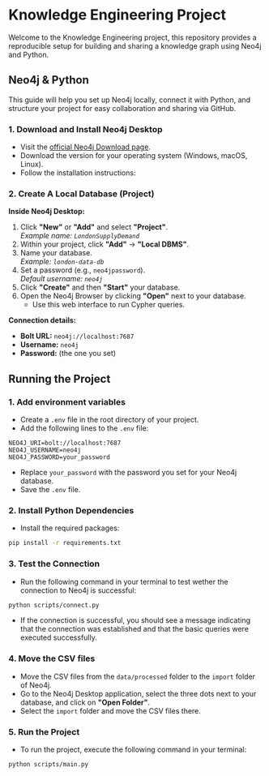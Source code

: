 # Knowledge Engineering Project

Welcome to the Knowledge Engineering project, this repository provides a reproducible setup for building and sharing a knowledge graph using Neo4j and Python.

## Neo4j & Python

This guide will help you set up Neo4j locally, connect it with Python, and structure your project for easy collaboration and sharing via GitHub.

### 1. Download and Install Neo4j Desktop

- Visit the [official Neo4j Download page](https://neo4j.com/download/).
- Download the version for your operating system (Windows, macOS, Linux).
- Follow the installation instructions:

### 2. Create A Local Database (Project)

**Inside Neo4j Desktop:**
1. Click **"New"** or **"Add"** and select **"Project"**.  
     _Example name: `LondonSupplyDemand`_
2. Within your project, click **"Add"** → **"Local DBMS"**.
3. Name your database.  
     _Example: `london-data-db`_
4. Set a password (e.g., `neo4jpassword`).  
     _Default username: `neo4j`_
5. Click **"Create"** and then **"Start"** your database.
6. Open the Neo4j Browser by clicking **"Open"** next to your database.  
     - Use this web interface to run Cypher queries.

**Connection details:**
- **Bolt URL:** `neo4j://localhost:7687`
- **Username:** `neo4j`
- **Password:** (the one you set)


## Running the Project

### 1. Add environment variables

- Create a `.env` file in the root directory of your project.
- Add the following lines to the `.env` file:

```plaintext
NEO4J_URI=bolt://localhost:7687
NEO4J_USERNAME=neo4j
NEO4J_PASSWORD=your_password
```
- Replace `your_password` with the password you set for your Neo4j database.
- Save the `.env` file.

### 2. Install Python Dependencies
- Install the required packages:
```bash
pip install -r requirements.txt
```

### 3. Test the Connection
- Run the following command in your terminal to test wether the connection to Neo4j is successful:
```bash
python scripts/connect.py
```
- If the connection is successful, you should see a message indicating that the connection was established and that the basic queries were executed successfully.

### 4. Move the CSV files
- Move the CSV files from the `data/processed` folder to the `import` folder of Neo4j.
- Go to the Neo4j Desktop application, select the three dots next to your database, and click on **"Open Folder"**.
- Select the `import` folder and move the CSV files there.

### 5. Run the Project
- To run the project, execute the following command in your terminal:
```bash
python scripts/main.py
```